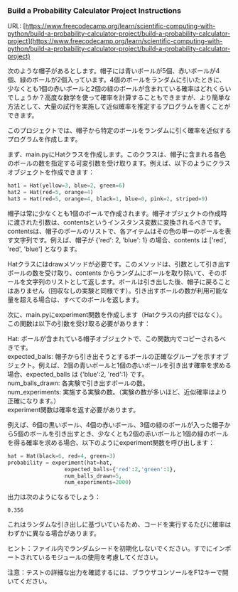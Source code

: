 ### Build a Probability Calculator Project Instructions
URL: [https://www.freecodecamp.org/learn/scientific-computing-with-python/build-a-probability-calculator-project/build-a-probability-calculator-project](https://www.freecodecamp.org/learn/scientific-computing-with-python/build-a-probability-calculator-project/build-a-probability-calculator-project)  
  
次のような帽子があるとします。帽子には青いボールが5個、赤いボールが4個、緑のボールが2個入っています。4個のボールをランダムに引いたときに、少なくとも1個の赤いボールと2個の緑のボールが含まれている確率はどれくらいでしょうか？高度な数学を使って確率を計算することもできますが、より簡単な方法として、大量の試行を実施して近似確率を推定するプログラムを書くことができます。  
  
このプロジェクトでは、帽子から特定のボールをランダムに引く確率を近似するプログラムを作成します。  
  
まず、main.pyにHatクラスを作成します。このクラスは、帽子に含まれる各色のボールの数を指定する可変引数を受け取ります。例えば、以下のようにクラスオブジェクトを作成できます：  
```python
hat1 = Hat(yellow=3, blue=2, green=6)
hat2 = Hat(red=5, orange=4)
hat3 = Hat(red=5, orange=4, black=1, blue=0, pink=2, striped=9)
```
帽子は常に少なくとも1個のボールで作成されます。帽子オブジェクトの作成時に渡された引数は、contentsというインスタンス変数に変換されるべきです。contentsは、帽子のボールのリストで、各アイテムはその色の単一のボールを表す文字列です。例えば、帽子が {'red': 2, 'blue': 1} の場合、contents は ['red', 'red', 'blue'] となります。  
  
Hatクラスにはdrawメソッドが必要です。このメソッドは、引数として引き出すボールの数を受け取り、contents からランダムにボールを取り除いて、そのボールを文字列のリストとして返します。ボールは引き出した後、帽子に戻ることはありません（回収なしの実験と同様です）。引き出すボールの数が利用可能な量を超える場合は、すべてのボールを返します。  
  
次に、main.pyにexperiment関数を作成します（Hatクラスの内部ではなく）。この関数は以下の引数を受け取る必要があります：  
  
Hat: ボールが含まれている帽子オブジェクトで、この関数内でコピーされるべきです。  
expected_balls: 帽子から引き出そうとするボールの正確なグループを示すオブジェクト。例えば、2個の青いボールと1個の赤いボールを引き出す確率を求める場合、expected_balls は {'blue':2, 'red':1} です。  
num_balls_drawn: 各実験で引き出すボールの数。  
num_experiments: 実施する実験の数。（実験の数が多いほど、近似確率はより正確になります。）  
experiment関数は確率を返す必要があります。  
  
例えば、6個の黒いボール、4個の赤いボール、3個の緑のボールが入った帽子から5個のボールを引き出すとき、少なくとも2個の赤いボールと1個の緑のボールを得る確率を求める場合、以下のようにexperiment関数を呼び出します：  
```python
hat = Hat(black=6, red=4, green=3)
probability = experiment(hat=hat,
                  expected_balls={'red':2,'green':1},
                  num_balls_drawn=5,
                  num_experiments=2000)
```
出力は次のようになるでしょう：  
```
0.356
```
これはランダムな引き出しに基づいているため、コードを実行するたびに確率はわずかに異なる場合があります。  
  
ヒント：ファイル内でランダムシードを初期化しないでください。すでにインポートされているモジュールの使用を考慮してください。  
  
注意：テストの詳細な出力を確認するには、ブラウザコンソールをF12キーで開いてください。  
